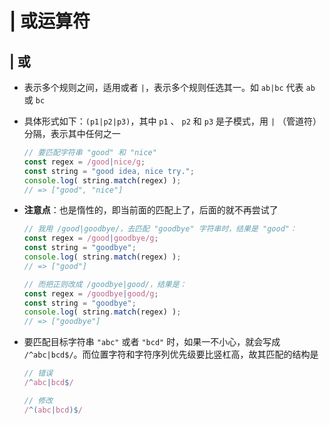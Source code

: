 # | 或运算符

## | 或

+ 表示多个规则之间，适用或者 `|`，表示多个规则任选其一。如 `ab|bc` 代表 `ab` 或 `bc`

+ 具体形式如下：`(p1|p2|p3)`，其中 `p1` 、 `p2` 和 `p3` 是子模式，用  `|` （管道符）分隔，表示其中任何之一

  ```js
  // 要匹配字符串 "good" 和 "nice"
  const regex = /good|nice/g;
  const string = "good idea, nice try.";
  console.log( string.match(regex) );
  // => ["good", "nice"]
  ```

+ **注意点**：也是惰性的，即当前面的匹配上了，后面的就不再尝试了

  ```js
  // 我用 /good|goodbye/，去匹配 "goodbye" 字符串时，结果是 "good"：
  const regex = /good|goodbye/g;
  const string = "goodbye";
  console.log( string.match(regex) );
  // => ["good"]

  // 而把正则改成 /goodbye|good/，结果是：
  const regex = /goodbye|good/g;
  const string = "goodbye";
  console.log( string.match(regex) );
  // => ["goodbye"]
  ```

+ 要匹配目标字符串 `"abc"` 或者 `"bcd"` 时，如果一不小心，就会写成  `/^abc|bcd$/`。而位置字符和字符序列优先级要比竖杠高，故其匹配的结构是

  ```js
  // 错误
  /^abc|bcd$/

  // 修改
  /^(abc|bcd)$/
  ```
